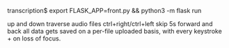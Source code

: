 transcription$ export FLASK_APP=front.py && python3 -m flask run

up and down traverse audio files
ctrl+right/ctrl+left skip 5s forward and back
all data gets saved on a per-file uploaded basis, with every keystroke + on loss of focus.
